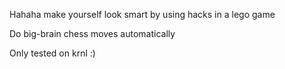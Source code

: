 Hahaha make yourself look smart by using hacks in a lego game

Do big-brain chess moves automatically

Only tested on krnl :)
